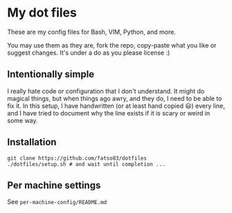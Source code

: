 My dot files
========================

These are my config files for Bash, VIM, Python, and more.

You may use them as they are, fork the repo, copy-paste what you like or suggest changes. It's under a do as you please license :)

## Intentionally simple
I really hate code or configuration that I don't understand. It might do magical things, but when things ago awry, and they do, I need to be able to fix it. In this setup, I have handwritten (or at least hand copied :smiley:) every line, and I have tried to document why the line exists if it is scary or weird in some way.

## Installation
```
git clone https://github.com/fatso83/dotfiles
./dotfiles/setup.sh # and wait until completion ...
```

## Per machine settings

See `per-machine-config/README.md`
